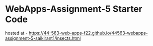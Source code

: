 # WebApps-Assignment-5 Starter Code
hosted at - https://44-563-web-apps-f22.github.io/44563-webapps-assignment-5-saikirant1/insects.html